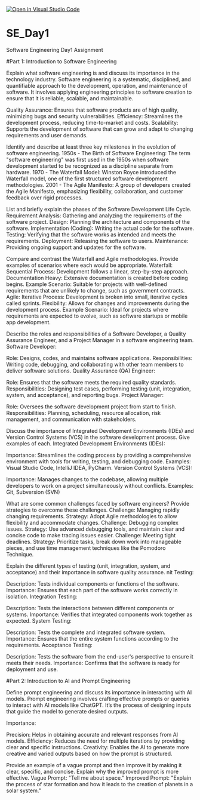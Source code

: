 [![Open in Visual Studio Code](https://classroom.github.com/assets/open-in-vscode-2e0aaae1b6195c2367325f4f02e2d04e9abb55f0b24a779b69b11b9e10269abc.svg)](https://classroom.github.com/online_ide?assignment_repo_id=15567063&assignment_repo_type=AssignmentRepo)
# SE_Day1
Software Engineering Day1 Assignment

#Part 1: Introduction to Software Engineering

Explain what software engineering is and discuss its importance in the technology industry.
Software engineering is a systematic, disciplined, and quantifiable approach to the development, operation, and maintenance of software. It involves applying engineering principles to software creation to ensure that it is reliable, scalable, and maintainable.

Quality Assurance: Ensures that software products are of high quality, minimizing bugs and security vulnerabilities.
Efficiency: Streamlines the development process, reducing time-to-market and costs.
Scalability: Supports the development of software that can grow and adapt to changing requirements and user demands.

Identify and describe at least three key milestones in the evolution of software engineering.
1950s - The Birth of Software Engineering: The term "software engineering" was first used in the 1950s when software development started to be recognized as a discipline separate from hardware.
1970 - The Waterfall Model: Winston Royce introduced the Waterfall model, one of the first structured software development methodologies.
2001 - The Agile Manifesto: A group of developers created the Agile Manifesto, emphasizing flexibility, collaboration, and customer feedback over rigid processes.


List and briefly explain the phases of the Software Development Life Cycle.
Requirement Analysis: Gathering and analyzing the requirements of the software project.
Design: Planning the architecture and components of the software.
Implementation (Coding): Writing the actual code for the software.
Testing: Verifying that the software works as intended and meets the requirements.
Deployment: Releasing the software to users.
Maintenance: Providing ongoing support and updates for the software.

Compare and contrast the Waterfall and Agile methodologies. Provide examples of scenarios where each would be appropriate.
Waterfall:
Sequential Process: Development follows a linear, step-by-step approach.
Documentation Heavy: Extensive documentation is created before coding begins.
Example Scenario: Suitable for projects with well-defined requirements that are unlikely to change, such as government contracts.
Agile:
Iterative Process: Development is broken into small, iterative cycles called sprints.
Flexibility: Allows for changes and improvements during the development process.
Example Scenario: Ideal for projects where requirements are expected to evolve, such as software startups or mobile app development.

Describe the roles and responsibilities of a Software Developer, a Quality Assurance Engineer, and a Project Manager in a software engineering team.
Software Developer:

Role: Designs, codes, and maintains software applications.
Responsibilities: Writing code, debugging, and collaborating with other team members to deliver software solutions.
Quality Assurance (QA) Engineer:

Role: Ensures that the software meets the required quality standards.
Responsibilities: Designing test cases, performing testing (unit, integration, system, and acceptance), and reporting bugs.
Project Manager:

Role: Oversees the software development project from start to finish.
Responsibilities: Planning, scheduling, resource allocation, risk management, and communication with stakeholders.

Discuss the importance of Integrated Development Environments (IDEs) and Version Control Systems (VCS) in the software development process. Give examples of each.
Integrated Development Environments (IDEs):

Importance: Streamlines the coding process by providing a comprehensive environment with tools for writing, testing, and debugging code.
Examples: Visual Studio Code, IntelliJ IDEA, PyCharm.
Version Control Systems (VCS):

Importance: Manages changes to the codebase, allowing multiple developers to work on a project simultaneously without conflicts.
Examples: Git, Subversion (SVN)

What are some common challenges faced by software engineers? Provide strategies to overcome these challenges.
Challenge: Managing rapidly changing requirements.
Strategy: Adopt Agile methodologies to allow flexibility and accommodate changes.
Challenge: Debugging complex issues.
Strategy: Use advanced debugging tools, and maintain clear and concise code to make tracing issues easier.
Challenge: Meeting tight deadlines.
Strategy: Prioritize tasks, break down work into manageable pieces, and use time management techniques like the Pomodoro Technique.

Explain the different types of testing (unit, integration, system, and acceptance) and their importance in software quality assurance.
nit Testing:

Description: Tests individual components or functions of the software.
Importance: Ensures that each part of the software works correctly in isolation.
Integration Testing:

Description: Tests the interactions between different components or systems.
Importance: Verifies that integrated components work together as expected.
System Testing:

Description: Tests the complete and integrated software system.
Importance: Ensures that the entire system functions according to the requirements.
Acceptance Testing:

Description: Tests the software from the end-user's perspective to ensure it meets their needs.
Importance: Confirms that the software is ready for deployment and use.

#Part 2: Introduction to AI and Prompt Engineering


Define prompt engineering and discuss its importance in interacting with AI models.
Prompt engineering involves crafting effective prompts or queries to interact with AI models like ChatGPT. It’s the process of designing inputs that guide the model to generate desired outputs.

Importance:

Precision: Helps in obtaining accurate and relevant responses from AI models.
Efficiency: Reduces the need for multiple iterations by providing clear and specific instructions.
Creativity: Enables the AI to generate more creative and varied outputs based on how the prompt is structured.


Provide an example of a vague prompt and then improve it by making it clear, specific, and concise. Explain why the improved prompt is more effective.
Vague Prompt: "Tell me about space."
Improved Prompt: "Explain the process of star formation and how it leads to the creation of planets in a solar system."

